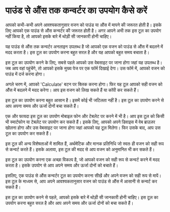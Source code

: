 पाउंड से औंस तक कन्वर्टर का उपयोग कैसे करें
===========================================

आपको कभी-कभी अपने आवश्यकतानुसार वजन को पाउंड या औंस में मापने की जरूरत होती है। इसके लिए आपको एक पाउंड से औंस कन्वर्टर की जरूरत होती है। अगर आपने अभी तक इस टूल का उपयोग नहीं किया है, तो आपको इसके बारे में थोड़ी सी जानकारी होनी चाहिए।

यह पाउंड से औंस तक कन्वर्टर अनलाइन उपलब्ध है जो आपको एक वजन को पाउंड से औंस में बदलने में मदद करता है। इस टूल का उपयोग करना बहुत सरल है और यह आपको बहुत समय बचाता है।

इस टूल का उपयोग करने के लिए, सबसे पहले आपको उस वेबसाइट पर जाना होगा जहां यह उपलब्ध है। जब आप वहां पहुंचेंगे, तो आपको इसके मुख्य पेज पर एक फॉर्म दिखाई देगा। उस फॉर्म में, आपको वजन को पाउंड में दर्ज करना होगा।

अगले चरण में, आपको 'Calculate' बटन पर क्लिक करना होगा। फिर यह टूल आपको सही वजन को औंस में बदलने में मदद करेगा। आप इस वजन को लिख सकते हैं या कॉपी कर सकते हैं।

इस टूल का उपयोग करना बहुत आसान है। इसमें कोई भी जटिलता नहीं है। इस टूल का उपयोग करने से आप अपना समय और ऊर्जा दोनों बचा सकते हैं।

एक और फायदा इस टूल का उपयोग मोबाइल फोन और टेबलेट पर करने में भी है। आप इस टूल को किसी भी स्मार्टफोन या टेबलेट पर उपयोग कर सकते हैं। इसके लिए, आपको अपने डिवाइस में वेब ब्राउज़र खोलना होगा और उस वेबसाइट पर जाना होगा जहां आपको यह टूल मिलेगा। फिर उसके बाद, आप उस टूल का उपयोग कर सकते हैं।

इस टूल की अन्य विशेषताओं में शामिल हैं, अर्थमेटिक और मानक प्रतिनिधि जो स्वतः ही वजन को सही रूप से कन्वर्ट करते हैं। इसके अलावा, इस टूल की मदद से आप वजन को अनुमानित भी कर सकते हैं।

इस टूल का उपयोग करना एक अच्छा विकल्प है, जो आपको वजन को सही रूप से कन्वर्ट करने में मदद करता है। इसके उपयोग से आप अपने समय और ऊर्जा दोनों को बचाते हैं।

इसलिए, एक पाउंड से औंस कन्वर्टर टूल का उपयोग करना सीखें और अपने वजन को सही रूप से मापें। इस टूल के माध्यम से, आप अपने आवश्यकतानुसार वजन को पाउंड से औंस में आसानी से कन्वर्ट कर सकते हैं।

इस टूल का उपयोग करने से पहले, आपको इसके बारे में थोड़ी सी जानकारी होनी चाहिए। इस टूल का उपयोग करना बहुत सरल है और आप अपने समय और ऊर्जा दोनों को बचा सकते हैं।